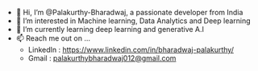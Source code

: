 - 👋 Hi, I’m @Palakurthy-Bharadwaj, a passionate developer from India
- 👀 I’m interested in Machine learning, Data Analytics and Deep learning
- 🌱 I’m currently learning deep learning and generative A.I
- 📫 Reach me out on ...
   - LinkedIn : https://www.linkedin.com/in/bharadwaj-palakurthy/
   - Gmail : palakurthybharadwaj012@gmail.com 

<!---
Palakurthy-Bharadwaj/Palakurthy-Bharadwaj is a ✨ special ✨ repository because its `README.md` (this file) appears on your GitHub profile.
You can click the Preview link to take a look at your changes.
--->
